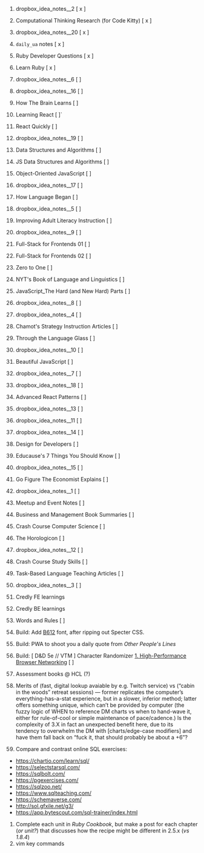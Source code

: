 1. dropbox_idea_notes__2 [ x ]
1. Computational Thinking Research (for Code Kitty) [ x ]
1. dropbox_idea_notes__20 [ x ]
1. `daily_ua` notes [ x ]
1. Ruby Developer Questions [ x ]
1. Learn Ruby [ x ]

1. dropbox_idea_notes__6 [ ]
1. dropbox_idea_notes__16 [ ]

1. How The Brain Learns [ ]

1. Learning React [ ]`
1. React Quickly [ ]

1. dropbox_idea_notes__19 [ ]

1. Data Structures and Algorithms [ ]
1. JS Data Structures and Algorithms [ ]
1. Object-Oriented JavaScript [ ]

1. dropbox_idea_notes__17 [ ]

1. How Language Began [ ]

1. dropbox_idea_notes__5 [ ]

1. Improving Adult Literacy Instruction [ ]

1. dropbox_idea_notes__9 [ ]

1. Full-Stack for Frontends 01 [ ]
1. Full-Stack for Frontends 02 [ ]

1. Zero to One [ ]

1. NYT's Book of Language and Linguistics [ ]

1. JavaScript_The Hard (and New Hard) Parts [ ]

1. dropbox_idea_notes__8 [ ]
1. dropbox_idea_notes__4 [ ]
1. Chamot's Strategy Instruction Articles [ ]
1. Through the Language Glass [ ]
1. dropbox_idea_notes__10 [ ]
1. Beautiful JavaScript [ ]
1. dropbox_idea_notes__7 [ ]
1. dropbox_idea_notes__18 [ ]
1. Advanced React Patterns [ ]
1. dropbox_idea_notes__13 [ ]
1. dropbox_idea_notes__11 [ ]
1. dropbox_idea_notes__14 [ ]
1. Design for Developers [ ]
1. Educause's 7 Things You Should Know [ ]
1. dropbox_idea_notes__15 [ ]
1. Go Figure The Economist Explains [ ]
1. dropbox_idea_notes__1 [ ]
1. Meetup and Event Notes [ ]
1. Business and Management Book Summaries [ ]
1. Crash Course Computer Science [ ]
1. The Horologicon [ ]
1. dropbox_idea_notes__12 [ ]
1. Crash Course Study Skills [ ]
1. Task-Based Language Teaching Articles [ ]
1. dropbox_idea_notes__3 [ ]
1. Credly FE learnings
1. Credly BE learnings
1. Words and Rules [ ]
1. Build: Add [B612](https://fonts.google.com/specimen/B612?selection.family=B612) font, after ripping out Specter CSS.
1. Build: PWA to shoot you a daily quote from _Other People's Lines_
1. Build: [ D&D 5e // VTM ] Character Randomizer
[1. High-Performance Browser Networking](https://hpbn.co/) [ ]
1. Assessment books @ HCL (?)
1. Merits of (fast, digital lookup avaiable by e.g. Twitch service) vs (“cabin in the woods” retreat sessions) — former replicates the computer’s everything-has-a-stat experience, but in a slower, inferior method; latter offers something unique, which can’t be provided by computer (the fuzzy logic of WHEN to reference DM charts vs when to hand-wave it, either for rule-of-cool or simple maintenance of pace/cadence.) Is the complexity of 3.X in fact an unexpected benefit here, due to its tendency to overwhelm the DM with [charts/edge-case modifiers] and have them fall back on “fuck it, that should probably be about a +6”?
1. Compare and contrast online SQL exercises:
  * https://chartio.com/learn/sql/
  * https://selectstarsql.com/
  * https://sqlbolt.com/
  * https://pgexercises.com/
  * https://sqlzoo.net/
  * https://www.sqlteaching.com/
  * https://schemaverse.com/
  * http://sol.gfxile.net/g3/
  * https://app.bytescout.com/sql-trainer/index.html
1. Complete each unit in _Ruby Cookbook_, but make a post for each chapter (_or unit?_) that discusses how the recipe might be different in 2.5.x (_vs 1.8.4_)
1. vim key commands